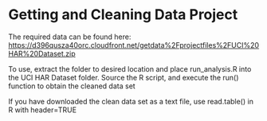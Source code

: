 # Getting and Cleaning Data Project


The required data can be found here: https://d396qusza40orc.cloudfront.net/getdata%2Fprojectfiles%2FUCI%20HAR%20Dataset.zip

To use, extract the folder to desired location and place run_analysis.R into the UCI HAR Dataset folder.
Source the R script, and execute the run() function to obtain the cleaned data set

If you have downloaded the clean data set as a text file, use read.table() in R with header=TRUE




